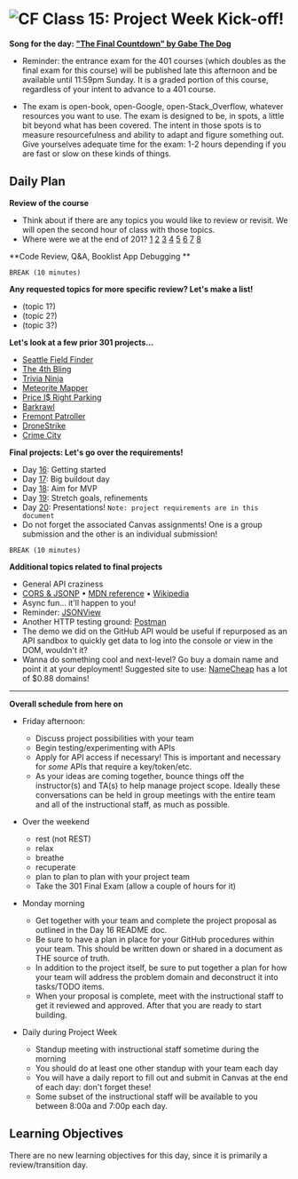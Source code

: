 ![CF](https://i.imgur.com/7v5ASc8.png)  Class 15: Project Week Kick-off!
=======

**Song for the day: ["The Final Countdown" by Gabe The Dog](https://www.youtube.com/watch?v=Rn5vJ0dhxXs)**

- Reminder: the entrance exam for the 401 courses (which doubles as the final exam for this course) will be published late this afternoon and be available until 11:59pm Sunday. It is a graded portion of this course, regardless of your intent to advance to a 401 course.

- The exam is open-book, open-Google, open-Stack_Overflow, whatever resources you want to use. The exam is designed to be, in spots, a little bit beyond what has been covered. The intent in those spots is to measure resourcefulness and ability to adapt and figure something out. Give yourselves adequate time for the exam: 1-2 hours depending if you are fast or slow on these kinds of things.

## Daily Plan

**Review of the course**

- Think about if there are any topics you would like to review or revisit. We will open the second hour of class with those topics.
- Where were we at the end of 201? [1](http://workoutchooser.site/) [2](https://ncarignan.github.io/Card-Fellows/) [3](https://ccloops.github.io/quiz-fellows/index.html) [4](https://queenskid.github.io/APFT-Coach/) [5](catfight.me) [6](http://layoutgenerator.online/) [7](https://willjreid.github.io/procrastinate/index.html) [8](https://twofacefear.github.io/dnd-character-creator/)

**Code Review, Q&A, Booklist App Debugging **

`BREAK (10 minutes)`

**Any requested topics for more specific review? Let's make a list!**

- (topic 1?)
- (topic 2?)
- (topic 3?)

**Let's look at a few prior 301 projects...**

- [Seattle Field Finder](https://field-finder.herokuapp.com/)
- [The 4th Bling](https://bling-4th-the-money.herokuapp.com/)
- [Trivia Ninja](https://trivia-ninja.herokuapp.com/)
- [Meteorite Mapper](https://meteorite-mapper.herokuapp.com/)
- [Price I$ Right Parking](http://priceisrightparking.herokuapp.com/)
- [Barkrawl](https://barkrawl.herokuapp.com/)
- [Fremont Patroller](https://fremont-bike-patroller.herokuapp.com/)
- [DroneStrike](https://whendronesattack.herokuapp.com/)
- [Crime City](http://crime-city.herokuapp.com/)

**Final projects: Let's go over the requirements!**

- Day [16](https://github.com/codefellows/seattle-301d20/blob/master/16-project-week-day-1/README.md): Getting started
- Day [17](https://github.com/codefellows/seattle-301d20/blob/master/17-project-week-day-2/README.md): Big buildout day
- Day [18](https://github.com/codefellows/seattle-301d20/blob/master/18-project-week-day-3/README.md): Aim for MVP
- Day [19](https://github.com/codefellows/seattle-301d20/blob/master/19-project-week-day-4/README.md): Stretch goals, refinements
- Day [20](https://github.com/codefellows/seattle-301d20/blob/master/19-project-week-day-4/README.md): Presentations! `Note: project requirements are in this document`
- Do not forget the associated Canvas assignments! One is a group submission and the other is an individual submission!

`BREAK (10 minutes)`

**Additional topics related to final projects**

- General API craziness
- [CORS & JSONP](https://dev.socrata.com/docs/cors-and-jsonp.html) • [MDN reference](https://developer.mozilla.org/en-US/docs/Web/HTTP/Access_control_CORS) • [Wikipedia](https://en.wikipedia.org/wiki/Cross-origin_resource_sharing)
- Async fun... it'll happen to you!
- Reminder: [JSONView](https://chrome.google.com/webstore/detail/jsonview/chklaanhfefbnpoihckbnefhakgolnmc?hl=en)
- Another HTTP testing ground: [Postman](https://www.getpostman.com/)
- The demo we did on the GitHub API would be useful if repurposed as an API sandbox to quickly get data to log into the console or view in the DOM, wouldn't it?
- Wanna do something cool and next-level? Go buy a domain name and point it at your deployment! Suggested site to use: [NameCheap](https://www.namecheap.com/) has a lot of $0.88 domains!

---

**Overall schedule from here on**

- Friday afternoon:
	- Discuss project possibilities with your team
	- Begin testing/experimenting with APIs
	- Apply for API access if necessary! This is important and necessary for *some* APIs that require a key/token/etc.
	- As your ideas are coming together, bounce things off the instructor(s) and TA(s) to help manage project scope. Ideally these conversations can be held in group meetings with the entire team and all of the instructional staff, as much as possible.

- Over the weekend
	- rest (not REST)
	- relax
	- breathe
	- recuperate
	- plan to plan to plan with your project team
	- Take the 301 Final Exam (allow a couple of hours for it)

- Monday morning
	- Get together with your team and complete the project proposal as outlined in the Day 16 README doc.
	- Be sure to have a plan in place for your GitHub procedures within your team. This should be written down or shared in a document as THE source of truth.
	- In addition to the project itself, be sure to put together a plan for how your team will address the problem domain and deconstruct it into tasks/TODO items.
	- When your proposal is complete, meet with the instructional staff to get it reviewed and approved. After that you are ready to start building.

- Daily during Project Week
	- Standup meeting with instructional staff sometime during the morning
	- You should do at least one other standup with your team each day
	- You will have a daily report to fill out and submit in Canvas at the end of each day: don't forget these!
	- Some subset of the instructional staff will be available to you between 8:00a and 7:00p each day.

## Learning Objectives
<!--
ABCD:
  Audience: Program participants
  Behavior: Expected learning/behavior changes/results
  Condition:
    Circumstances that lead to change/result
    When change/result are expected to occur
  Degree: How much change occurs (%) for how many participants (#)
-->
There are no new learning objectives for this day, since it is primarily a review/transition day.
